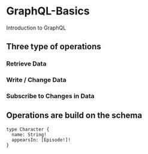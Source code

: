 # GraphQL-Basics
Introduction to GraphQL

## Three type of operations
### Retrieve Data
### Write / Change Data
### Subscribe to Changes in Data

## Operations are build on the schema
```
type Character {
  name: String!
  appearsIn: [Episode!]!
}
```
